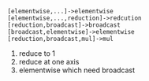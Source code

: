 ```
[elementwise,...]->elementwise
[elementwise,...,reduction]->redcution
[reduction,broadcast]->broadcast
[broadcast,elementwise]->elementwise
[reduction,broadcast,mul]->mul
```

1. reduce to 1
1. reduce at one axis
1. elementwise which need broadcast

